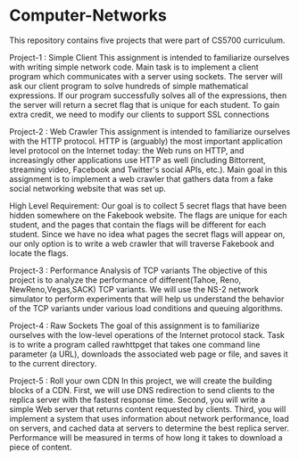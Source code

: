 # Computer-Networks
This repository contains five projects that were part of CS5700 curriculum. 

Project-1 : Simple Client
This assignment is intended to familiarize ourselves with writing simple network code. 
Main task is to implement a client program which communicates with a server using sockets. 
The server will ask our client program to solve hundreds of simple mathematical expressions. 
If our program successfully solves all of the expressions, then the server will return a secret flag 
that is unique for each student. To gain extra credit, we need to modify our clients to support SSL connections


Project-2 : Web Crawler
This assignment is intended to familiarize ourselves with the HTTP protocol. 
HTTP is (arguably) the most important application level protocol on the Internet today: the Web runs on HTTP, 
and increasingly other applications use HTTP as well (including Bittorrent, streaming video, Facebook and Twitter's social APIs, etc.).
Main goal in this assignment is to implement a web crawler that gathers data from a fake social networking website that was set up.

High Level Requirement:
Our goal is to collect 5 secret flags that have been hidden somewhere on the Fakebook website. The flags are unique for each student, 
and the pages that contain the flags will be different for each student. Since we have no idea what pages the secret flags will appear on, 
our only option is to write a web crawler that will traverse Fakebook and locate the flags.


Project-3 : Performance Analysis of TCP variants
The objective of this project is to analyze the performance of different(Tahoe, Reno, NewReno,Vegas,SACK) TCP variants. 
We will use the NS-2 network simulator to perform experiments that will help us understand the behavior of the TCP variants under various load conditions and queuing algorithms.


Project-4 : Raw Sockets
The goal of this assignment is to familiarize ourselves with the low-level operations of the Internet protocol stack.
Task is to write a program called rawhttpget that takes one command line parameter (a URL), downloads the associated web page or file, and saves it to the current directory.

Project-5 : Roll your own CDN
In this project, we will create the building blocks of a CDN. First, we will use DNS redirection to send clients to the replica server with the fastest response time.
Second, you will write a simple Web server that returns content requested by clients. Third, you will implement a system that uses information about network performance, load on servers, 
and cached data at servers to determine the best replica server. Performance will be measured in terms of how long it takes to download a piece of content.
